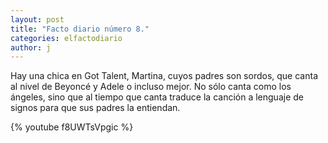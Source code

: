 ```yaml
---
layout: post
title: "Facto diario número 8."
categories: elfactodiario
author: j
---
```


Hay una chica en Got Talent, Martina, cuyos padres son sordos, que canta al nivel de Beyoncé y Adele o incluso mejor. No sólo canta como los ángeles, sino que al tiempo que canta traduce la canción a lenguaje de signos para que sus padres la entiendan.

{% youtube f8UWTsVpgic %}
